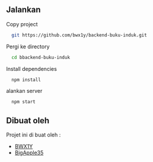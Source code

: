 ## Jalankan

Copy project

```bash
  git https://github.com/bwx1y/backend-buku-induk.git
```

Pergi ke directory

```bash
  cd bbackend-buku-induk
```

Install dependencies

```bash
  npm install
```

alankan server

```bash
  npm start
```

## Dibuat oleh

Projet ini di buat oleh :

- [BWX1Y](https://github.com/bwx1y)
- [BigApple35](https://github.com/BigApple35)

